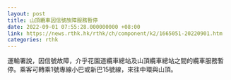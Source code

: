 ```yaml
---
layout: post
title: 山頂纜車因信號故障服務暫停
date: 2022-09-01 07:55:28.000000000 +08:00
link: https://news.rthk.hk/rthk/ch/component/k2/1665051-20220901.htm
categories: rthk
---
```


運輸署說，因信號故障，介乎花園道纜車總站及山頂纜車總站之間的纜車服務暫停。乘客可轉乘1號專線小巴或新巴15號線，來往中環與山頂。
